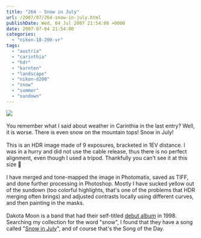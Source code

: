 ```yaml
---
title: "264 - Snow in July"
url: /2007/07/264-snow-in-july.html
publishDate: Wed, 04 Jul 2007 21:54:00 +0000
date: 2007-07-04 21:54:00
categories: 
  - "nikon-18-200-vr"
tags: 
  - "austria"
  - "carinthia"
  - "hdr"
  - "karnten"
  - "landscape"
  - "nikon-d200"
  - "snow"
  - "summer"
  - "sundown"
---
```

<a href="https://d25zfm9zpd7gm5.cloudfront.net/1200x1200/2007/20070704_210335_ps.jpg"><img src="https://d25zfm9zpd7gm5.cloudfront.net/0600x0600/2007/20070704_210335_ps.jpg"/></a><br/><br/>You remember what I said about weather in Carinthia in the last entry? Well, it is worse. There is even snow on the mountain tops! Snow in July!<br/><br/>This is an HDR image made of 9 exposures, bracketed in 1EV distance. I was in a hurry and did not use the cable release, thus there is no perfect alignment, even though I used a tripod. Thankfully you can't see it at this size 🙂<br/><br/>I have merged and tone-mapped the image in Photomatix, saved as TIFF, and done further processing in Photoshop. Mostly I have sucked yellow out of the sundown (too colorful highlights, that's one of the problems that HDR merging often brings) and adjusted contrasts locally using different curves, and then painting in the masks.<br/><br/>Dakota Moon is a band that had their self-titled <a href="http://www.amazon.com/Dakota-Moon/dp/B0000062Q9" target="_blank">debut album</a> in 1998. Searching my collection for the word "snow", I found that they have a song called "<a href="http://www.lyricsfreak.com/d/dakota+moon/snow+in+july_20288099.html" target="_blank">Snow in July</a>", and of course that's the Song of the Day.
